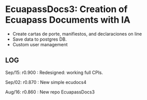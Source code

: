 # EcuapassDocs3: Creation of Ecuapass Documents with IA
- Create cartas de porte, manifiestos, and declaraciones on line
- Save data to postgres DB.
- Custom user management

## LOG
Sep/15: r0.900 : Redesigned: working full CPIs. 

Sep/02: r0.870 : New simple ecudocs4

Aug/16: r0.860 : New repo EcuapassDocs3

